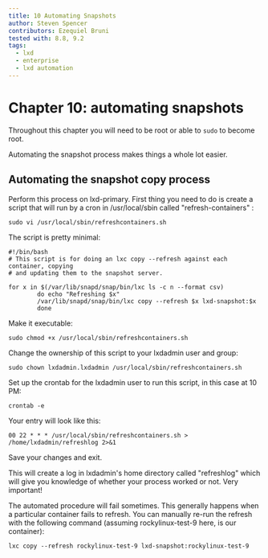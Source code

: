 ```yaml
---
title: 10 Automating Snapshots
author: Steven Spencer
contributors: Ezequiel Bruni
tested with: 8.8, 9.2
tags:
  - lxd
  - enterprise
  - lxd automation
---
```


# Chapter 10: automating snapshots

Throughout this chapter you will need to be root or able to `sudo` to become root.

Automating the snapshot process makes things a whole lot easier. 

## Automating the snapshot copy process


Perform this process on lxd-primary. First thing you need to do is create a script that will run by a cron in /usr/local/sbin called "refresh-containers" :

```
sudo vi /usr/local/sbin/refreshcontainers.sh
```

The script is pretty minimal:

```
#!/bin/bash
# This script is for doing an lxc copy --refresh against each container, copying
# and updating them to the snapshot server.

for x in $(/var/lib/snapd/snap/bin/lxc ls -c n --format csv)
        do echo "Refreshing $x"
        /var/lib/snapd/snap/bin/lxc copy --refresh $x lxd-snapshot:$x
        done

```

 Make it executable:

```
sudo chmod +x /usr/local/sbin/refreshcontainers.sh
```

Change the ownership of this script to your lxdadmin user and group:

```
sudo chown lxdadmin.lxdadmin /usr/local/sbin/refreshcontainers.sh
```

Set up the crontab for the lxdadmin user to run this script, in this case at 10 PM:

```
crontab -e
```

Your entry will look like this:

```
00 22 * * * /usr/local/sbin/refreshcontainers.sh > /home/lxdadmin/refreshlog 2>&1
```

Save your changes and exit.

This will create a log in lxdadmin's home directory called "refreshlog" which will give you knowledge of whether your process worked or not. Very important!

The automated procedure will fail sometimes. This generally happens when a particular container fails to refresh. You can manually re-run the refresh with the following command (assuming rockylinux-test-9 here, is our container):

```
lxc copy --refresh rockylinux-test-9 lxd-snapshot:rockylinux-test-9
```
